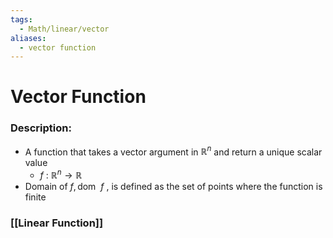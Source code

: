 ```yaml
---
tags:
  - Math/linear/vector
aliases:
  - vector function
---
```

# Vector Function
### Description:
- A function that takes a vector argument in $\mathbb R^n$ and return a unique scalar value
	- $f\ : \ \mathbb{R}^n \to \mathbb R$
- Domain of $f, \text{dom }\ f$ , is defined as the set of points where the function is finite
### [[Linear Function]]